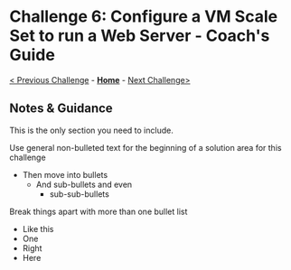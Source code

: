 # Challenge 6: Configure a VM Scale Set to run a Web Server - Coach's Guide

[< Previous Challenge](./Solution-05.md) - **[Home](./readme.md)** - [Next Challenge>](./Solution-07.md)

## Notes & Guidance
This is the only section you need to include.

Use general non-bulleted text for the beginning of a solution area for this challenge
- Then move into bullets
    - And sub-bullets and even
        - sub-sub-bullets

Break things apart with more than one bullet list
- Like this 
- One
- Right
- Here